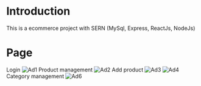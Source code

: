 # Introduction

This is a ecommerce project with SERN (MySql, Express, ReactJs, NodeJs)
# Page
Login
![Ad1](https://user-images.githubusercontent.com/90500710/223356287-ad196cec-2b07-4b8e-a492-8e15a9036258.PNG)
Product management
![Ad2](https://user-images.githubusercontent.com/90500710/223356562-477835e6-6fcd-4599-abd0-332422d02957.PNG)
Add product
![Ad3](https://user-images.githubusercontent.com/90500710/223356648-50cbe59a-91f1-4ec7-895e-186399726b0b.PNG)
![Ad4](https://user-images.githubusercontent.com/90500710/223356660-f34ccaa8-5241-4719-9395-88a5987cc775.PNG)
Category management
![Ad6](https://user-images.githubusercontent.com/90500710/223356730-34e10d58-be73-4c09-9730-b263ec011dab.PNG)
